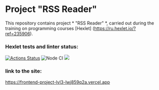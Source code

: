# Project "RSS Reader"

This repository contains project * "RSS Reader" *, carried out during the training on programming courses [Hexlet] (https://ru.hexlet.io/?ref=235906).

### Hexlet tests and linter status:
[![Actions Status](https://github.com/drobnov/frontend-project-lvl3/workflows/hexlet-check/badge.svg)](https://github.com/drobnov/frontend-project-lvl3/actions)  ![Node CI](https://github.com/drobnov/frontend-project-lvl3/workflows/Node%20CI/badge.svg)  <a href="https://codeclimate.com/github/drobnov/frontend-project-lvl3/maintainability"><img src="https://api.codeclimate.com/v1/badges/0803201ca6bca295f1ec/maintainability" /></a>

### link to the site:
https://frontend-project-lvl3-lwj859q2a.vercel.app